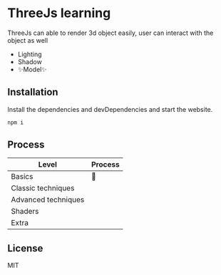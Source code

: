 # ThreeJs learning





ThreeJs can able to render 3d object easily, user can interact with the object as well

- Lighting
- Shadow
- ✨Model✨


## Installation



Install the dependencies and devDependencies and start the website.
[](https://nodejs.org/)
```sh
npm i
```


## Process



| Level | Process |
| ------ | ------ |
| Basics | 🚧 |
| Classic techniques | |
| Advanced techniques | |
| Shaders | |
| Extra | |

## License

MIT



[//]: # (These are reference links used in the body of this note and get stripped out when the markdown processor does its job. There is no need to format nicely because it shouldn't be seen. Thanks SO - http://stackoverflow.com/questions/4823468/store-comments-in-markdown-syntax)

   [dill]: <https://github.com/joemccann/dillinger>
   [editor]: <https://dillinger.io/>